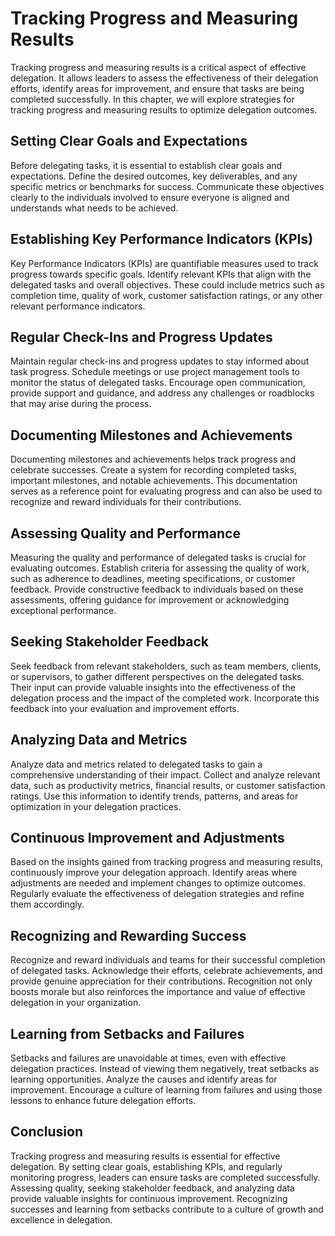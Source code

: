 Tracking Progress and Measuring Results
===================================================

Tracking progress and measuring results is a critical aspect of effective delegation. It allows leaders to assess the effectiveness of their delegation efforts, identify areas for improvement, and ensure that tasks are being completed successfully. In this chapter, we will explore strategies for tracking progress and measuring results to optimize delegation outcomes.

Setting Clear Goals and Expectations
------------------------------------

Before delegating tasks, it is essential to establish clear goals and expectations. Define the desired outcomes, key deliverables, and any specific metrics or benchmarks for success. Communicate these objectives clearly to the individuals involved to ensure everyone is aligned and understands what needs to be achieved.

Establishing Key Performance Indicators (KPIs)
----------------------------------------------

Key Performance Indicators (KPIs) are quantifiable measures used to track progress towards specific goals. Identify relevant KPIs that align with the delegated tasks and overall objectives. These could include metrics such as completion time, quality of work, customer satisfaction ratings, or any other relevant performance indicators.

Regular Check-Ins and Progress Updates
--------------------------------------

Maintain regular check-ins and progress updates to stay informed about task progress. Schedule meetings or use project management tools to monitor the status of delegated tasks. Encourage open communication, provide support and guidance, and address any challenges or roadblocks that may arise during the process.

Documenting Milestones and Achievements
---------------------------------------

Documenting milestones and achievements helps track progress and celebrate successes. Create a system for recording completed tasks, important milestones, and notable achievements. This documentation serves as a reference point for evaluating progress and can also be used to recognize and reward individuals for their contributions.

Assessing Quality and Performance
---------------------------------

Measuring the quality and performance of delegated tasks is crucial for evaluating outcomes. Establish criteria for assessing the quality of work, such as adherence to deadlines, meeting specifications, or customer feedback. Provide constructive feedback to individuals based on these assessments, offering guidance for improvement or acknowledging exceptional performance.

Seeking Stakeholder Feedback
----------------------------

Seek feedback from relevant stakeholders, such as team members, clients, or supervisors, to gather different perspectives on the delegated tasks. Their input can provide valuable insights into the effectiveness of the delegation process and the impact of the completed work. Incorporate this feedback into your evaluation and improvement efforts.

Analyzing Data and Metrics
--------------------------

Analyze data and metrics related to delegated tasks to gain a comprehensive understanding of their impact. Collect and analyze relevant data, such as productivity metrics, financial results, or customer satisfaction ratings. Use this information to identify trends, patterns, and areas for optimization in your delegation practices.

Continuous Improvement and Adjustments
--------------------------------------

Based on the insights gained from tracking progress and measuring results, continuously improve your delegation approach. Identify areas where adjustments are needed and implement changes to optimize outcomes. Regularly evaluate the effectiveness of delegation strategies and refine them accordingly.

Recognizing and Rewarding Success
---------------------------------

Recognize and reward individuals and teams for their successful completion of delegated tasks. Acknowledge their efforts, celebrate achievements, and provide genuine appreciation for their contributions. Recognition not only boosts morale but also reinforces the importance and value of effective delegation in your organization.

Learning from Setbacks and Failures
-----------------------------------

Setbacks and failures are unavoidable at times, even with effective delegation practices. Instead of viewing them negatively, treat setbacks as learning opportunities. Analyze the causes and identify areas for improvement. Encourage a culture of learning from failures and using those lessons to enhance future delegation efforts.

Conclusion
----------

Tracking progress and measuring results is essential for effective delegation. By setting clear goals, establishing KPIs, and regularly monitoring progress, leaders can ensure tasks are completed successfully. Assessing quality, seeking stakeholder feedback, and analyzing data provide valuable insights for continuous improvement. Recognizing successes and learning from setbacks contribute to a culture of growth and excellence in delegation.
